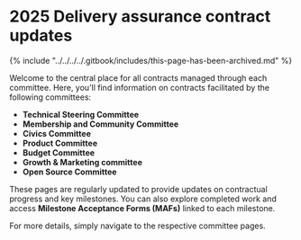 # 2025 Delivery assurance contract updates

{% include "../../../../.gitbook/includes/this-page-has-been-archived.md" %}

Welcome to the central place for all contracts managed through each committee. Here, you'll find information on contracts facilitated by the following committees:

* **Technical Steering Committee**
* **Membership and Community Committee**
* **Civics Committee**
* **Product Committee**
* **Budget Committee**
* **Growth & Marketing committee**
* **Open Source Committee**

These pages are regularly updated to provide updates on contractual progress and key milestones. You can also explore completed work and access **Milestone Acceptance Forms (MAFs)** linked to each milestone.

For more details, simply navigate to the respective committee pages.
